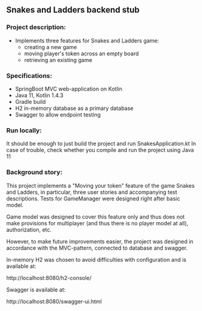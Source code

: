 ## Snakes and Ladders backend stub
### Project description:
* Implements three features for Snakes and Ladders game:
    * creating a new game
    * moving player's token across an empty board
    * retrieving an existing game

### Specifications:
* SpringBoot MVC web-application on Kotlin
* Java 11, Kotlin 1.4.3
* Gradle build
* H2 in-memory database as a primary database
* Swagger to allow endpoint testing

### Run locally:
It should be enough to just build the project and run SnakesApplication.kt
In case of trouble, check whether you compile and run the project using Java 11

### Background story:
This project implements a "Moving your token" feature of the game Snakes and Ladders, in particular, three user stories and accompanying test descriptions. Tests for GameManager were designed right after basic model.   

Game model was designed to cover this feature only and thus does not make provisions for multiplayer (and thus there is no player model at all), authorization, etc.

However, to make future improvements easier, the project was designed in accordance with the MVC-pattern, connected to database and swagger.

In-memory H2 was chosen to avoid difficulties with configuration and is available at:

http://localhost:8080/h2-console/

Swagger is available at:

http://localhost:8080/swagger-ui.html